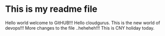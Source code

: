 # This is my readme file
Hello world welcome to GitHUB!!!
Hello cloudgurus. This is the new world of devops!!!
More changes to the file ..heheheh!!!
This is CNY holiday today.
